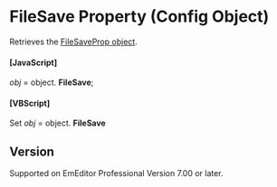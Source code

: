 # FileSave Property (Config Object)

Retrieves the [FileSaveProp object](../file_save_prop/index).

#### \[JavaScript\]

_obj_ = object. **FileSave**;

#### \[VBScript\]

Set _obj_ = object. **FileSave**

## Version

Supported on EmEditor Professional Version 7.00 or later.
